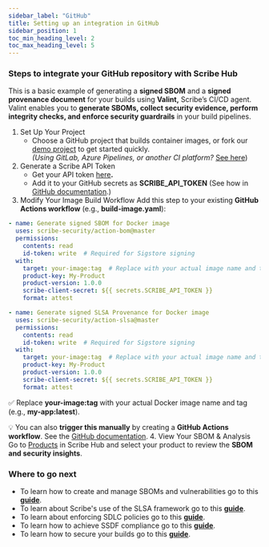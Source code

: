 ```yaml
---
sidebar_label: "GitHub"
title: Setting up an integration in GitHub
sidebar_position: 1
toc_min_heading_level: 2
toc_max_heading_level: 5
---
```


### Steps to integrate your GitHub repository with Scribe Hub
This is a basic example of generating a **signed SBOM** and a **signed provenance document** for your builds using **Valint,** Scribe’s CI/CD agent. Valint enables you to **generate SBOMs, collect security evidence, perform integrity checks, and enforce security guardrails** in your build pipelines.
1. Set Up Your Project
   * Choose a GitHub project that builds container images, or fork our [demo project](https://github.com/Scribe-public-demos/demo-project) to get started quickly.  
  *(Using GitLab, Azure Pipelines, or another CI platform?*  [See here](https://scribe-security.netlify.app/docs/integrating-scribe/ci-integrations/))
2. Generate a Scribe API Token
   * Get your API token [here](https://app.scribesecurity.com/account/tokens?modal=openCreateTokenModal)**.**  
   * Add it to your GitHub secrets as **SCRIBE\_API\_TOKEN** (See how in [GitHub documentation](https://docs.github.com/en/actions/security-for-github-actions/security-guides/using-secrets-in-github-actions#creating-secrets-for-a-repository).)
3. Modify Your Image Build Workflow
  Add this step to your existing **GitHub Actions workflow** (e.g., **build-image.yaml**):
  ```yaml
  - name: Generate signed SBOM for Docker image  
    uses: scribe-security/action-bom@master  
    permissions:
      contents: read
      id-token: write  # Required for Sigstore signing  
    with:
      target: your-image:tag  # Replace with your actual image name and tag  
      product-key: My-Product  
      product-version: 1.0.0  
      scribe-client-secret: ${{ secrets.SCRIBE_API_TOKEN }}  
      format: attest

  - name: Generate signed SLSA Provenance for Docker image  
    uses: scribe-security/action-slsa@master  
    permissions:
      contents: read
      id-token: write  # Required for Sigstore signing  
    with:
      target: your-image:tag  # Replace with your actual image name and tag  
      product-key: My-Product  
      product-version: 1.0.0  
      scribe-client-secret: ${{ secrets.SCRIBE_API_TOKEN }}  
      format: attest  
  ```
  ✅ Replace **your-image:tag** with your actual Docker image name and tag (e.g., **my-app:latest**).
  
  💡 You can also **trigger this manually** by creating a **GitHub Actions workflow**. See the [GitHub documentation](https://docs.github.com/en/actions/managing-workflow-runs-and-deployments/managing-workflow-runs/manually-running-a-workflow).
4. View Your SBOM & Analysis
  Go to [Products](https://app.scribesecurity.com/producer-products) in Scribe Hub and select your product to review the **SBOM and security insights**.

### Where to go next
* To learn how to create and manage SBOMs and vulnerabilities go to this **[guide](../../guides/manag-sbom-and-vul)**.
* To learn about Scribe's use of the SLSA framework go to this **[guide](../../guides/secure-sfw-slsa)**.
* To learn about enforcing SDLC policies go to this **[guide](../../guides/enforcing-sdlc-policy)**.
* To learn how to achieve SSDF compliance go to this **[guide](../../guides/ssdf-compliance)**.
* To learn how to secure your builds go to this **[guide](../../guides/securing-builds)**.



